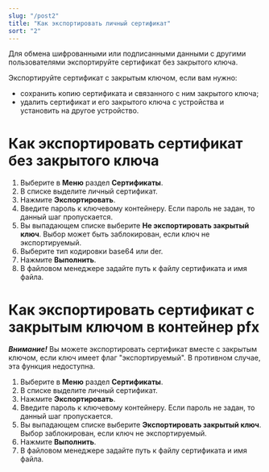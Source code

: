 ```yaml
---
slug: "/post2"
title: "Как экспортировать личный сертификат"
sort: "2"
---
```


Для обмена шифрованными или подписанными данными с другими пользователями экспортируйте сертификат без закрытого ключа.

Экспортируйте сертификат с закрытым ключом, если вам нужно:
- сохранить копию сертификата и связанного с ним закрытого ключа;
- удалить сертификат и его закрытого ключа с устройства и установить на другое устройство.


# Как экспортировать сертификат без закрытого ключа

1. Выберите в **Меню** раздел **Сертификаты**.
2. В списке выделите личный сертификат.
3. Нажмите **Экспортировать**.
4. Введите пароль к ключевому контейнеру. Если пароль не задан, то данный шаг пропускается.
5. Вы выпадающем списке выберите **Не экспортировать закрытый ключ**. Выбор может быть заблокирован, если ключ не экспортируемый.
6. Выберите тип кодировки base64 или der.
7. Нажмите **Выполнить**.
8. В файловом менеджере задайте путь к файлу сертификата и имя файла.

# Как экспортировать сертификат с закрытым ключом в контейнер pfx

***Внимание!*** Вы можете экспортировать сертификат вместе с закрытым ключом, если ключ имеет флаг "экспортируемый". В противном случае, эта функция недоступна.

1. Выберите в **Меню** раздел **Сертификаты**.
2. В списке выделите личный сертификат.
3. Нажмите **Экспортировать**.
4. Введите пароль к ключевому контейнеру. Если пароль не задан, то данный шаг пропускается.
5. Вы выпадающем списке выберите **Экспортировать закрытый ключ**. Выбор заблокирован, если ключ не экспортируемый.
6. Нажмите **Выполнить**.
7. В файловом менеджере задайте путь к файлу сертификата и имя файла.
